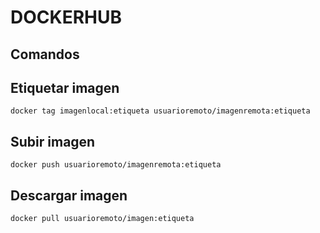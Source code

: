 # DOCKERHUB


## Comandos

## Etiquetar imagen

```
docker tag imagenlocal:etiqueta usuarioremoto/imagenremota:etiqueta
```

## Subir imagen

```
docker push usuarioremoto/imagenremota:etiqueta
```

## Descargar imagen

```
docker pull usuarioremoto/imagen:etiqueta
```
